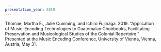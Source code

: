 ```yaml
---
presentation_year: 2019
---
```

Thomae, Martha E., Julie Cumming, and Ichiro Fujinaga. 2019. “Application of Music-Encoding Technologies to Guatemalan Choirbooks, Facilitating Preservation and Musicological Studies of the Colonial Repertoire.” Presented at the Music Encoding Conference, University of Vienna, Vienna, Austria, May 31.
